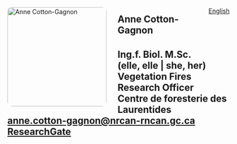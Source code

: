 <a href="https://cffdrs.github.io/website_en/contact/Anne_Cotton-Gagnon/" target="_self" style="float: right;"> English </a>

<img 
    style="height: 225px;
           border-radius: 10px;
           margin: auto;
           float: left;
           margin-right: 25px"
    src="../acotton-gagnon.jpg" 
    alt="Anne Cotton-Gagnon">
</img>

## Anne Cotton-Gagnon
Ing.f. Biol. M.Sc.  
(elle, elle | she, her)  
Vegetation Fires Research Officer  
Centre de foresterie des Laurentides  
[anne.cotton-gagnon@nrcan-rncan.gc.ca](mailto:anne.cotton-gagnon@NRCan-RNCan.gc.ca)  
[ResearchGate](https://www.researchgate.net/profile/Anne-Cotton-Gagnon)
---
